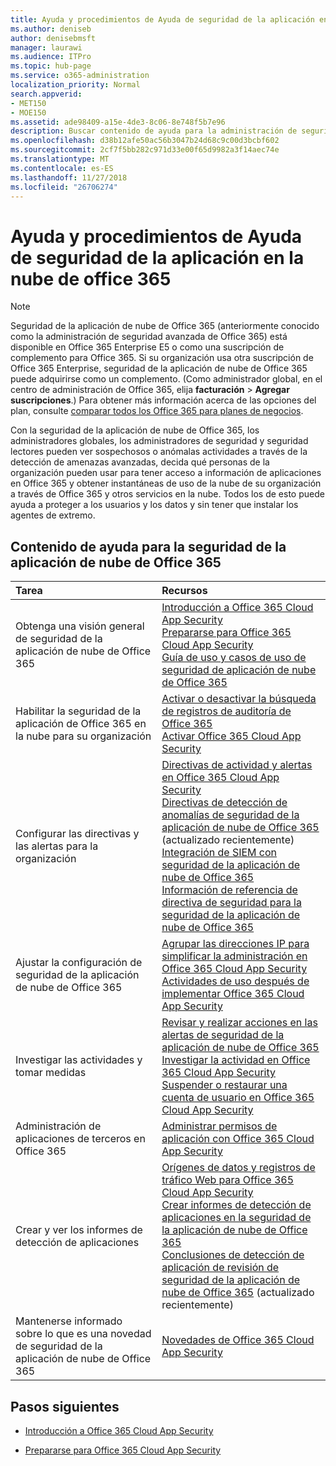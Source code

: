 ```yaml
---
title: Ayuda y procedimientos de Ayuda de seguridad de la aplicación en la nube de office 365
ms.author: deniseb
author: denisebmsft
manager: laurawi
ms.audience: ITPro
ms.topic: hub-page
ms.service: o365-administration
localization_priority: Normal
search.appverid:
- MET150
- MOE150
ms.assetid: ade98409-a15e-4de3-8c06-8e748f5b7e96
description: Buscar contenido de ayuda para la administración de seguridad avanzada en Office 365, ahora conocida como seguridad de la aplicación de nube de Office 365.
ms.openlocfilehash: d38b12afe50ac56b3047b24d68c9c00d3bcbf602
ms.sourcegitcommit: 2cf7f5bb282c971d33e00f65d9982a3f14aec74e
ms.translationtype: MT
ms.contentlocale: es-ES
ms.lasthandoff: 11/27/2018
ms.locfileid: "26706274"
---
```

# <a name="office-365-cloud-app-security-help-and-how-to"></a>Ayuda y procedimientos de Ayuda de seguridad de la aplicación en la nube de office 365
  
> [!NOTE]
> Seguridad de la aplicación de nube de Office 365 (anteriormente conocido como la administración de seguridad avanzada de Office 365) está disponible en Office 365 Enterprise E5 o como una suscripción de complemento para Office 365. Si su organización usa otra suscripción de Office 365 Enterprise, seguridad de la aplicación de nube de Office 365 puede adquirirse como un complemento. (Como administrador global, en el centro de administración de Office 365, elija **facturación** \> **Agregar suscripciones**.) Para obtener más información acerca de las opciones del plan, consulte [comparar todos los Office 365 para planes de negocios](https://go.microsoft.com/fwlink/?linkid=844053). 
  
Con la seguridad de la aplicación de nube de Office 365, los administradores globales, los administradores de seguridad y seguridad lectores pueden ver sospechosos o anómalas actividades a través de la detección de amenazas avanzadas, decida qué personas de la organización pueden usar para tener acceso a información de aplicaciones en Office 365 y obtener instantáneas de uso de la nube de su organización a través de Office 365 y otros servicios en la nube. Todos los de esto puede ayuda a proteger a los usuarios y los datos y sin tener que instalar los agentes de extremo.
  
## <a name="help-content-for-office-365-cloud-app-security"></a>Contenido de ayuda para la seguridad de la aplicación de nube de Office 365

|**Tarea**|**Recursos**|
|:-----|:-----|
|Obtenga una visión general de seguridad de la aplicación de nube de Office 365  <br/> |[Introducción a Office 365 Cloud App Security](office-365-cas-overview.md) <br/> [Prepararse para Office 365 Cloud App Security](get-ready-for-office-365-cas.md) <br/> [Guía de uso y casos de uso de seguridad de aplicación de nube de Office 365](https://aka.ms/O365CASGuide) <br/> |
|Habilitar la seguridad de la aplicación de Office 365 en la nube para su organización  <br/> |[Activar o desactivar la búsqueda de registros de auditoría de Office 365](turn-audit-log-search-on-or-off.md) <br/> [Activar Office 365 Cloud App Security](turn-on-office-365-cas.md) <br/> |
|Configurar las directivas y las alertas para la organización  <br/> |[Directivas de actividad y alertas en Office 365 Cloud App Security](activity-policies-and-alerts.md) <br/> [Directivas de detección de anomalías de seguridad de la aplicación de nube de Office 365](anomaly-detection-policies-in-ocas.md) (actualizado recientemente)  <br/> [Integración de SIEM con seguridad de la aplicación de nube de Office 365](integrate-your-siem-server-with-office-365-cas.md) <br/> [Información de referencia de directiva de seguridad para la seguridad de la aplicación de nube de Office 365](security-policy-reference-information-for-ocas.md) <br/> |
|Ajustar la configuración de seguridad de la aplicación de nube de Office 365  <br/> |[Agrupar las direcciones IP para simplificar la administración en Office 365 Cloud App Security](group-your-ip-addresses-in-ocas.md) <br/> [Actividades de uso después de implementar Office 365 Cloud App Security](utilization-activities-for-ocas.md) <br/> |
|Investigar las actividades y tomar medidas  <br/> |[Revisar y realizar acciones en las alertas de seguridad de la aplicación de nube de Office 365](review-office-365-cas-alerts.md) <br/> [Investigar la actividad en Office 365 Cloud App Security](investigate-an-activity-in-office-365-cas.md) <br/> [Suspender o restaurar una cuenta de usuario en Office 365 Cloud App Security](suspend-or-restore-an-account-in-ocas.md) <br/> |
|Administración de aplicaciones de terceros en Office 365  <br/> |[Administrar permisos de aplicación con Office 365 Cloud App Security](manage-app-permissions-in-ocas.md) <br/> |
|Crear y ver los informes de detección de aplicaciones  <br/> |[Orígenes de datos y registros de tráfico Web para Office 365 Cloud App Security](web-traffic-logs-and-data-sources-for-ocas.md) <br/> [Crear informes de detección de aplicaciones en la seguridad de la aplicación de nube de Office 365](create-app-discovery-reports-in-ocas.md) <br/> [Conclusiones de detección de aplicación de revisión de seguridad de la aplicación de nube de Office 365](review-app-discovery-findings-in-ocas.md) (actualizado recientemente)  <br/> |
|Mantenerse informado sobre lo que es una novedad de seguridad de la aplicación de nube de Office 365  <br/> |[Novedades de Office 365 Cloud App Security](new-in-office-365-cas.md) <br/> |
   
## <a name="next-steps"></a>Pasos siguientes

- [Introducción a Office 365 Cloud App Security](office-365-cas-overview.md)
    
- [Prepararse para Office 365 Cloud App Security](get-ready-for-office-365-cas.md)
    

